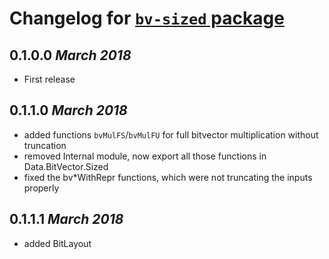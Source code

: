 # Changelog for [`bv-sized` package](http://hackage.haskell.org/package/bv-sized)

## 0.1.0.0 *March 2018*
  * First release

## 0.1.1.0 *March 2018*
  * added functions `bvMulFS`/`bvMulFU` for full bitvector multiplication
    without truncation
  * removed Internal module, now export all those functions in Data.BitVector.Sized
  * fixed the bv*WithRepr functions, which were not truncating the inputs properly

## 0.1.1.1 *March 2018*
  * added BitLayout
